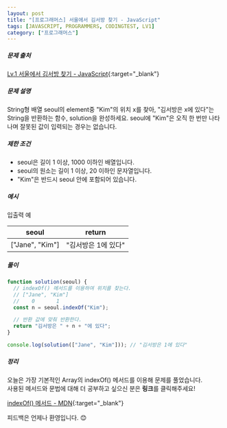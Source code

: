 ```yaml
---
layout: post
title: "[프로그래머스] 서울에서 김서방 찾기 - JavaScript"
tags: [JAVASCRIPT, PROGRAMMERS, CODINGTEST, LV1]
category: ["프로그래머스"]
---
```


##### 문제 출처

[Lv.1 서울에서 김서방 찾기 - JavaScript](https://programmers.co.kr/learn/courses/30/lessons/12919?language=javascript){:target="\_blank"}

##### 문제 설명

String형 배열 seoul의 element중 "Kim"의 위치 x를 찾아, "김서방은 x에 있다"는 String을 반환하는 함수, solution을 완성하세요. seoul에 "Kim"은 오직 한 번만 나타나며 잘못된 값이 입력되는 경우는 없습니다.

##### 제한 조건

- seoul은 길이 1 이상, 1000 이하인 배열입니다.
- seoul의 원소는 길이 1 이상, 20 이하인 문자열입니다.
- "Kim"은 반드시 seoul 안에 포함되어 있습니다.

##### 예시

입출력 예

| seoul           | return              |
| --------------- | ------------------- |
| ["Jane", "Kim"] | "김서방은 1에 있다" |

##### 풀이

```javascript
function solution(seoul) {
  // indexOf() 메서드를 이용하여 위치를 찾는다.
  // ["Jane", "Kim"]
  //    0       1
  const n = seoul.indexOf("Kim");

  // 반환 값에 맞춰 반환한다.
  return "김서방은 " + n + "에 있다";
}

console.log(solution(["Jane", "Kim"])); // "김서방은 1에 있다"
```

##### 정리

오늘은 가장 기본적인 Array의 indexOf() 메서드를 이용해 문제를 풀었습니다.<br />
사용된 메서드와 문법에 대해 더 공부하고 싶으신 분은 **링크**를 클릭해주세요!

[indexOf() 메서드 - MDN](https://developer.mozilla.org/ko/docs/Web/JavaScript/Reference/Global_Objects/Array/indexOf){:target="\_blank"}

피드백은 언제나 환영입니다. 😊
